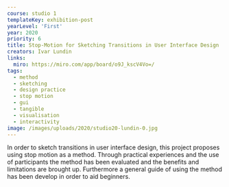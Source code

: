 ```yaml
---
course: studio 1
templateKey: exhibition-post
yearLevel: 'First'
year: 2020
priority: 6
title: Stop-Motion for Sketching Transitions in User Interface Design
creators: Ivar Lundin
links:
  miro: https://miro.com/app/board/o9J_kscV4Vo=/
tags:
  - method
  - sketching
  - design practice
  - stop motion
  - gui
  - tangible
  - visualisation
  - interactivity
image: /images/uploads/2020/studio20-lundin-0.jpg
---
```


In order to sketch transitions in user interface design, this project proposes using stop motion as a method. Through practical experiences and the use of participants the method has been evaluated and the benefits and limitations are brought up. Furthermore a general guide of using the method has been develop in order to aid beginners.
